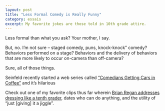 ```yaml
---
layout: post
title: "Less Formal Comedy is Really Funny"
category: essais
excerpt: My favorite jokes are those told in 10th grade attire.
---
```


Less formal than what you ask? Your mother, I say.

But, no. I’m not sure – staged comedy, puns, knock-knock” comedy? Behaviors performed on a stage? Behaviors and the delivery of behaviors that are more likely to occur on-camera than off-camera?

Sure, all of those things.

Seinfeld recently started a web series called [“Comedians Getting Cars in Coffee”](http://comediansincarsgettingcoffee.com/) and it’s hilarious

Check out one of my favorite clips thus far wherein [Brian Regan addresses dressing like a tenth grader](http://comediansincarsgettingcoffee.com/brian-regan-a-monkey-and-a-lava-lamp/), dates who can do anything, and the utility of “just [giving] it a jiggle”.


<a href="https://plus.google.com/+VincentBarr0?rel=author"></a>